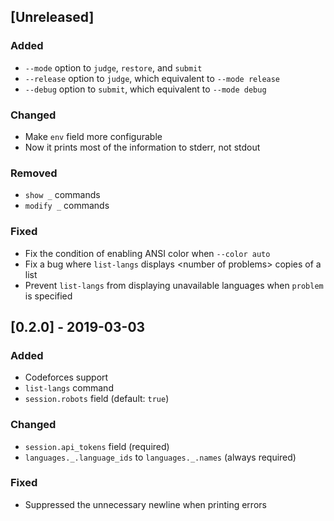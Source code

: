 ## [Unreleased]

### Added

* `--mode` option to `judge`, `restore`, and `submit`
* `--release` option to `judge`, which equivalent to `--mode release`
* `--debug` option to `submit`, which equivalent to `--mode debug`

### Changed

* Make `env` field more configurable
* Now it prints most of the information to stderr, not stdout

### Removed

* `show _` commands
* `modify _` commands

### Fixed

* Fix the condition of enabling ANSI color when `--color auto`
* Fix a bug where `list-langs` displays &lt;number of problems&gt; copies of a list
* Prevent `list-langs` from displaying unavailable languages when `problem` is specified

## [0.2.0] - 2019-03-03

### Added

* Codeforces support
* `list-langs` command
* `session.robots` field (default: `true`)

### Changed

* `session.api_tokens` field (required)
* `languages._.language_ids` to `languages._.names` (always required)

### Fixed

* Suppressed the unnecessary newline when printing errors
